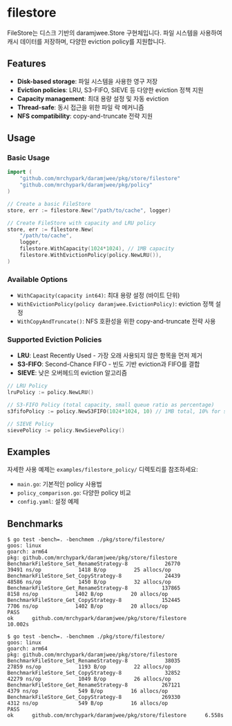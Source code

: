 # filestore

FileStore는 디스크 기반의 daramjwee.Store 구현체입니다. 파일 시스템을 사용하여 캐시 데이터를 저장하며, 다양한 eviction policy를 지원합니다.

## Features

- **Disk-based storage**: 파일 시스템을 사용한 영구 저장
- **Eviction policies**: LRU, S3-FIFO, SIEVE 등 다양한 eviction 정책 지원
- **Capacity management**: 최대 용량 설정 및 자동 eviction
- **Thread-safe**: 동시 접근을 위한 파일 락 메커니즘
- **NFS compatibility**: copy-and-truncate 전략 지원

## Usage

### Basic Usage

```go
import (
    "github.com/mrchypark/daramjwee/pkg/store/filestore"
    "github.com/mrchypark/daramjwee/pkg/policy"
)

// Create a basic FileStore
store, err := filestore.New("/path/to/cache", logger)

// Create FileStore with capacity and LRU policy
store, err := filestore.New(
    "/path/to/cache",
    logger,
    filestore.WithCapacity(1024*1024), // 1MB capacity
    filestore.WithEvictionPolicy(policy.NewLRU()),
)
```

### Available Options

- `WithCapacity(capacity int64)`: 최대 용량 설정 (바이트 단위)
- `WithEvictionPolicy(policy daramjwee.EvictionPolicy)`: eviction 정책 설정
- `WithCopyAndTruncate()`: NFS 호환성을 위한 copy-and-truncate 전략 사용

### Supported Eviction Policies

- **LRU**: Least Recently Used - 가장 오래 사용되지 않은 항목을 먼저 제거
- **S3-FIFO**: Second-Chance FIFO - 빈도 기반 eviction과 FIFO를 결합
- **SIEVE**: 낮은 오버헤드의 eviction 알고리즘

```go
// LRU Policy
lruPolicy := policy.NewLRU()

// S3-FIFO Policy (total capacity, small queue ratio as percentage)
s3fifoPolicy := policy.NewS3FIFO(1024*1024, 10) // 1MB total, 10% for small queue

// SIEVE Policy
sievePolicy := policy.NewSievePolicy()
```

## Examples

자세한 사용 예제는 `examples/filestore_policy/` 디렉토리를 참조하세요:

- `main.go`: 기본적인 policy 사용법
- `policy_comparison.go`: 다양한 policy 비교
- `config.yaml`: 설정 예제

## Benchmarks

```
$ go test -bench=. -benchmem ./pkg/store/filestore/
goos: linux
goarch: arm64
pkg: github.com/mrchypark/daramjwee/pkg/store/filestore
BenchmarkFileStore_Set_RenameStrategy-8            26770             39491 ns/op            1418 B/op         25 allocs/op
BenchmarkFileStore_Set_CopyStrategy-8              24439             48586 ns/op            1450 B/op         32 allocs/op
BenchmarkFileStore_Get_RenameStrategy-8           137865              8158 ns/op            1402 B/op         20 allocs/op
BenchmarkFileStore_Get_CopyStrategy-8             152445              7706 ns/op            1402 B/op         20 allocs/op
PASS
ok      github.com/mrchypark/daramjwee/pkg/store/filestore      10.002s

$ go test -bench=. -benchmem ./pkg/store/filestore/
goos: linux
goarch: arm64
pkg: github.com/mrchypark/daramjwee/pkg/store/filestore
BenchmarkFileStore_Set_RenameStrategy-8            38035             27859 ns/op            1193 B/op         22 allocs/op
BenchmarkFileStore_Set_CopyStrategy-8              32852             42279 ns/op            1049 B/op         26 allocs/op
BenchmarkFileStore_Get_RenameStrategy-8           267121              4379 ns/op             549 B/op         16 allocs/op
BenchmarkFileStore_Get_CopyStrategy-8             269330              4312 ns/op             549 B/op         16 allocs/op
PASS
ok      github.com/mrchypark/daramjwee/pkg/store/filestore      6.558s
```